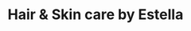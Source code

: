 ---
title: "Hair & Skin care by Estella"
url: /san-antonio/hair-und-skin-care-by-estella/
shop: Kosmetik
---